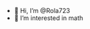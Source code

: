 - 👋 Hi, I’m @Rola723
- 👀 I’m interested in math

<!---
Rola723/Rola723 is a ✨ special ✨ repository because its `README.md` (this file) appears on your GitHub profile.
You can click the Preview link to take a look at your changes.
--->

